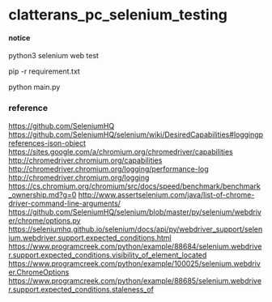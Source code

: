 # clatterans_pc_selenium_testing

#### notice
python3 selenium web test

pip -r requirement.txt

python main.py

### reference
https://github.com/SeleniumHQ
https://github.com/SeleniumHQ/selenium/wiki/DesiredCapabilities#loggingpreferences-json-object
https://sites.google.com/a/chromium.org/chromedriver/capabilities
http://chromedriver.chromium.org/capabilities
http://chromedriver.chromium.org/logging/performance-log
http://chromedriver.chromium.org/logging
https://cs.chromium.org/chromium/src/docs/speed/benchmark/benchmark_ownership.md?g=0
http://www.assertselenium.com/java/list-of-chrome-driver-command-line-arguments/
https://github.com/SeleniumHQ/selenium/blob/master/py/selenium/webdriver/chrome/options.py
https://seleniumhq.github.io/selenium/docs/api/py/webdriver_support/selenium.webdriver.support.expected_conditions.html
https://www.programcreek.com/python/example/88684/selenium.webdriver.support.expected_conditions.visibility_of_element_located
https://www.programcreek.com/python/example/100025/selenium.webdriver.ChromeOptions
https://www.programcreek.com/python/example/88685/selenium.webdriver.support.expected_conditions.staleness_of




